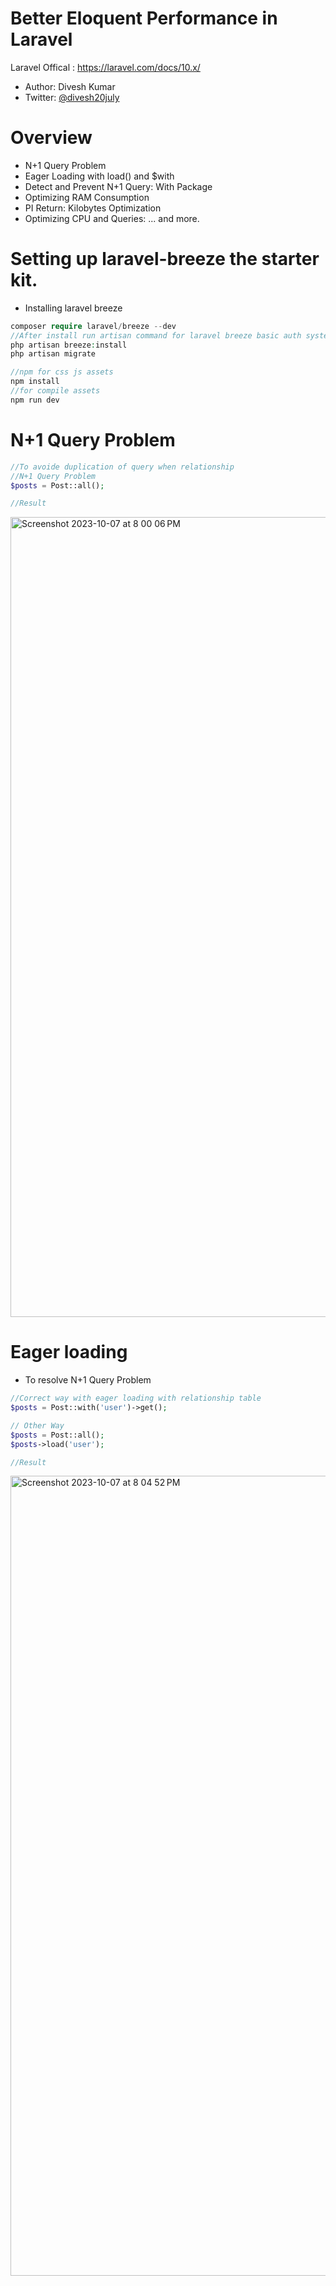 # Better Eloquent Performance in Laravel

Laravel Offical : https://laravel.com/docs/10.x/


* Author: Divesh Kumar
* Twitter: [@divesh20july](https://twitter.com/divesh20july)

# Overview
* N+1 Query Problem
* Eager Loading with load() and $with
* Detect and Prevent N+1 Query: With Package 
* Optimizing RAM Consumption
* PI Return: Kilobytes Optimization
* Optimizing CPU and Queries:
  ... and more.

# Setting up laravel-breeze the starter kit.

* Installing laravel breeze
```php
composer require laravel/breeze --dev
//After install run artisan command for laravel breeze basic auth system 
php artisan breeze:install
php artisan migrate

//npm for css js assets
npm install
//for compile assets
npm run dev

```
# N+1 Query Problem

```php
//To avoide duplication of query when relationship
//N+1 Query Problem
$posts = Post::all();

//Result

```
<img width="1280" alt="Screenshot 2023-10-07 at 8 00 06 PM" src="https://github.com/DiveshR/Better-Eloquent-Performance-Laravel/assets/25860707/0f493519-2b6d-4b5f-9228-eef3353f60bb">

# Eager loading
 * To resolve N+1 Query Problem
```php
//Correct way with eager loading with relationship table
$posts = Post::with('user')->get();

// Other Way
$posts = Post::all();
$posts->load('user');

//Result

```

<img width="1280" alt="Screenshot 2023-10-07 at 8 04 52 PM" src="https://github.com/DiveshR/Better-Eloquent-Performance-Laravel/assets/25860707/a52830b3-08b9-4dd4-ac8a-98fbf860d838">

